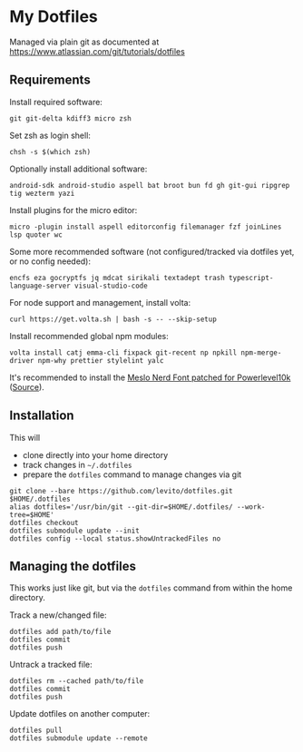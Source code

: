 # My Dotfiles

Managed via plain git as documented at https://www.atlassian.com/git/tutorials/dotfiles


## Requirements

Install required software:
```
git git-delta kdiff3 micro zsh
```

Set zsh as login shell:
```
chsh -s $(which zsh)
```

Optionally install additional software:
```
android-sdk android-studio aspell bat broot bun fd gh git-gui ripgrep tig wezterm yazi
```

Install plugins for the micro editor:
```
micro -plugin install aspell editorconfig filemanager fzf joinLines lsp quoter wc
```

Some more recommended software (not configured/tracked via dotfiles yet, or no config needed):
```
encfs eza gocryptfs jq mdcat sirikali textadept trash typescript-language-server visual-studio-code
```

For node support and management, install volta:
```
curl https://get.volta.sh | bash -s -- --skip-setup
```

Install recommended global npm modules:
```
volta install catj emma-cli fixpack git-recent np npkill npm-merge-driver npm-why prettier stylelint yalc
```

It's recommended to install the [Meslo Nerd Font patched for Powerlevel10k](https://github.com/romkatv/powerlevel10k/tree/master?tab=readme-ov-file#meslo-nerd-font-patched-for-powerlevel10k) ([Source](https://github.com/romkatv/nerd-fonts)).


## Installation

This will
- clone directly into your home directory
- track changes in `~/.dotfiles` 
- prepare the `dotfiles` command to manage changes via git

```
git clone --bare https://github.com/levito/dotfiles.git $HOME/.dotfiles
alias dotfiles='/usr/bin/git --git-dir=$HOME/.dotfiles/ --work-tree=$HOME'
dotfiles checkout
dotfiles submodule update --init
dotfiles config --local status.showUntrackedFiles no
```


## Managing the dotfiles

This works just like git, but via the `dotfiles` command from within the home directory.

Track a new/changed file:
```
dotfiles add path/to/file
dotfiles commit
dotfiles push
```

Untrack a tracked file:
```
dotfiles rm --cached path/to/file
dotfiles commit
dotfiles push
```

Update dotfiles on another computer:
```
dotfiles pull
dotfiles submodule update --remote
```
